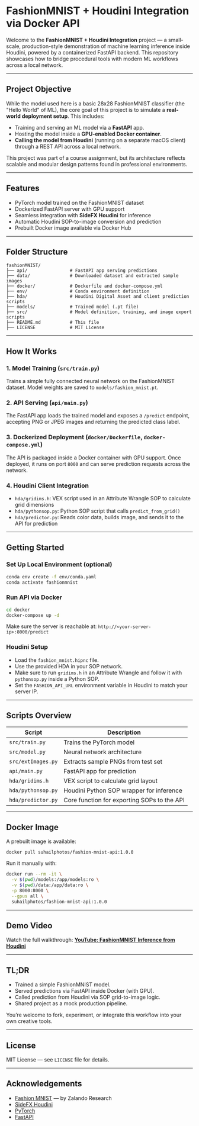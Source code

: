 # FashionMNIST + Houdini Integration via Docker API

Welcome to the **FashionMNIST + Houdini Integration** project — a small-scale, production-style demonstration of machine learning inference inside Houdini, powered by a containerized FastAPI backend. This repository showcases how to bridge procedural tools with modern ML workflows across a local network.

---

## Project Objective

While the model used here is a basic 28x28 FashionMNIST classifier (the "Hello World" of ML), the core goal of this project is to simulate a **real-world deployment setup**. This includes:

* Training and serving an ML model via a **FastAPI** app.
* Hosting the model inside a **GPU-enabled Docker container**.
* **Calling the model from Houdini** (running on a separate macOS client) through a REST API across a local network.

This project was part of a course assignment, but its architecture reflects scalable and modular design patterns found in professional environments.

---

## Features

* PyTorch model trained on the FashionMNIST dataset
* Dockerized FastAPI server with GPU support
* Seamless integration with **SideFX Houdini** for inference
* Automatic Houdini SOP-to-image conversion and prediction
* Prebuilt Docker image available via Docker Hub

---

## Folder Structure

```
fashionMNIST/
├── api/                # FastAPI app serving predictions
├── data/               # Downloaded dataset and extracted sample images
├── docker/             # Dockerfile and docker-compose.yml
├── env/                # Conda environment definition
├── hda/                # Houdini Digital Asset and client prediction scripts
├── models/             # Trained model (.pt file)
├── src/                # Model definition, training, and image export scripts
├── README.md           # This file
├── LICENSE             # MIT License
```

---

## How It Works

### 1. Model Training (`src/train.py`)

Trains a simple fully connected neural network on the FashionMNIST dataset. Model weights are saved to `models/fashion_mnist.pt`.

### 2. API Serving (`api/main.py`)

The FastAPI app loads the trained model and exposes a `/predict` endpoint, accepting PNG or JPEG images and returning the predicted class label.

### 3. Dockerized Deployment (`docker/Dockerfile`, `docker-compose.yml`)

The API is packaged inside a Docker container with GPU support. Once deployed, it runs on port `8000` and can serve prediction requests across the network.

### 4. Houdini Client Integration

* `hda/gridims.h`: VEX script used in an Attribute Wrangle SOP to calculate grid dimensions
* `hda/pythonsop.py`: Python SOP script that calls `predict_from_grid()`
* `hda/predictor.py`: Reads color data, builds image, and sends it to the API for prediction

---

## Getting Started

### Set Up Local Environment (optional)

```bash
conda env create -f env/conda.yaml
conda activate fashionmnist
```

### Run API via Docker

```bash
cd docker
docker-compose up -d
```

Make sure the server is reachable at: `http://<your-server-ip>:8000/predict`

### Houdini Setup

* Load the `fashion_mnist.hipnc` file.
* Use the provided HDA in your SOP network.
* Make sure to run `gridims.h` in an Attribute Wrangle and follow it with `pythonsop.py` inside a Python SOP.
* Set the `FASHION_API_URL` environment variable in Houdini to match your server IP.

---

## Scripts Overview

| Script             | Description                                 |
| ------------------ | ------------------------------------------- |
| `src/train.py`     | Trains the PyTorch model                    |
| `src/model.py`     | Neural network architecture                 |
| `src/extImages.py` | Extracts sample PNGs from test set          |
| `api/main.py`      | FastAPI app for prediction                  |
| `hda/gridims.h`    | VEX script to calculate grid layout         |
| `hda/pythonsop.py` | Houdini Python SOP wrapper for inference    |
| `hda/predictor.py` | Core function for exporting SOPs to the API |

---

## Docker Image

A prebuilt image is available:

```
docker pull suhailphotos/fashion-mnist-api:1.0.0
```

Run it manually with:

```bash
docker run --rm -it \
  -v $(pwd)/models:/app/models:ro \
  -v $(pwd)/data:/app/data:ro \
  -p 8000:8000 \
  --gpus all \
  suhailphotos/fashion-mnist-api:1.0.0
```

---

## Demo Video

Watch the full walkthrough:
**[YouTube: FashionMNIST Inference from Houdini](https://youtu.be/yChNWctqAac)**

---

## TL;DR

* Trained a simple FashionMNIST model.
* Served predictions via FastAPI inside Docker (with GPU).
* Called prediction from Houdini via SOP grid-to-image logic.
* Shared project as a mock production pipeline.

You’re welcome to fork, experiment, or integrate this workflow into your own creative tools.

---

## License

MIT License — see `LICENSE` file for details.

---

## Acknowledgements

* [Fashion MNIST](https://github.com/zalandoresearch/fashion-mnist) — by Zalando Research
* [SideFX Houdini](https://www.sidefx.com/)
* [PyTorch](https://pytorch.org/)
* [FastAPI](https://fastapi.tiangolo.com/)

